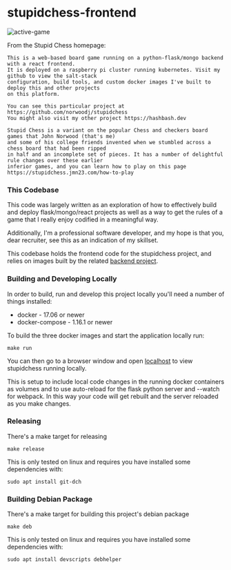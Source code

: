 stupidchess-frontend
====================

![active-game](board.png)

From the Stupid Chess homepage:

```
This is a web-based board game running on a python-flask/mongo backend with a react frontend.
It is deployed on a raspberry pi cluster running kubernetes. Visit my github to view the salt-stack
configuration, build tools, and custom docker images I've built to deploy this and other projects
on this platform.

You can see this particular project at https://github.com/norwoodj/stupidchess
You might also visit my other project https://hashbash.dev

Stupid Chess is a variant on the popular Chess and checkers board games that John Norwood (that's me)
and some of his college friends invented when we stumbled across a chess board that had been ripped
in half and an incomplete set of pieces. It has a number of delightful rule changes over these earlier
inferior games, and you can learn how to play on this page
https://stupidchess.jmn23.com/how-to-play
```


### This Codebase
This code was largely written as an exploration of how to effectively build and deploy flask/mongo/react
projects as well as a way to get the rules of a game that I really enjoy codified in a meaningful way.

Additionally, I'm a professional software developer, and my hope is that you, dear recruiter, see this
as an indication of my skillset.

This codebase holds the frontend code for the stupidchess project, and relies on images built by
the related [backend project](https://github.com/norwoodj/stupidchess-backend).


### Building and Developing Locally
In order to build, run and develop this project locally you'll need a number of things installed:

* docker - 17.06 or newer
* docker-compose - 1.16.1 or newer

To build the three docker images and start the application locally run:
```
make run
```

You can then go to a browser window and open [localhost](http://localhost) to view stupidchess running locally.

This is setup to include local code changes in the running docker containers as volumes and to use auto-reload
for the flask python server and --watch for webpack. In this way your code will get rebuilt and the server
reloaded as you make changes.

### Releasing
There's a make target for releasing
```
make release
```

This is only tested on linux and requires you have installed some dependencies with:
```
sudo apt install git-dch
```

### Building Debian Package
There's a make target for building this project's debian package
```
make deb
```

This is only tested on linux and requires you have installed some dependencies with:
```
sudo apt install devscripts debhelper
```

